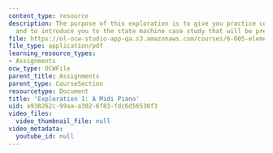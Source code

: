 ```yaml
---
content_type: resource
description: The purpose of this exploration is to give you practice coding in Java,
  and to introduce you to the state machine case study that will be presented in lecture.
file: https://ol-ocw-studio-app-qa.s3.amazonaws.com/courses/6-005-elements-of-software-construction-fall-2008/a938262c99aaa3026f83fdc6d56530f3_MIT6_005f08_explore01.pdf
file_type: application/pdf
learning_resource_types:
- Assignments
ocw_type: OCWFile
parent_title: Assignments
parent_type: CourseSection
resourcetype: Document
title: 'Exploration 1: A Midi Piano'
uid: a938262c-99aa-a302-6f83-fdc6d56530f3
video_files:
  video_thumbnail_file: null
video_metadata:
  youtube_id: null
---
```


